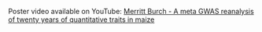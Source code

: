 Poster video available on YouTube: [Merritt Burch - A meta GWAS reanalysis of twenty years of quantitative traits in maize](https://youtu.be/9lwoF-2EXDc)